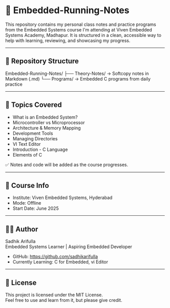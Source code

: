 # 📘 Embedded-Running-Notes

This repository contains my personal class notes and practice programs from the Embedded Systems course I'm attending at Viven Embedded Systems Academy, Madhapur. It is structured in a clean, accessible way to help with learning, reviewing, and showcasing my progress.

---

## 📂 Repository Structure

Embedded-Running-Notes/
├── Theory-Notes/    → Softcopy notes in Markdown (.md)
└── Programs/        → Embedded C programs from daily practice

---

## 📝 Topics Covered

- What is an Embedded System?
- Microcontroller vs Microprocessor
- Architecture & Memory Mapping
- Development Tools
- Managing Directories
- VI Text Editor
- Introduction - C Language
- Elements of C

✅ Notes and code will be added as the course progresses.

---

## 📅 Course Info

- Institute: Viven Embedded Systems, Hyderabad  
- Mode: Offline   
- Start Date: June 2025

---

## 👨‍💻 Author

Sadhik Arifulla  
Embedded Systems Learner | Aspiring Embedded Developer

- GitHub: https://github.com/sadhikarifulla
- Currently Learning: C for Embedded, vi Editor

---

## 🧾 License

This project is licensed under the MIT License.  
Feel free to use and learn from it, but please give credit.
